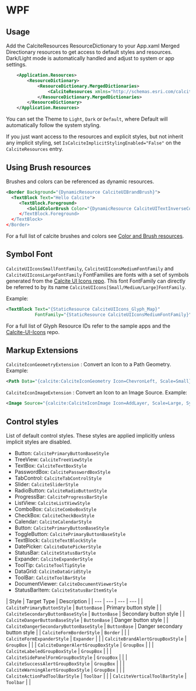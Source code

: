 # WPF

## Usage<a name="usage" />

Add the CalciteResources ResourceDictionary to your App.xaml Merged Directionary resources to get access
to default styles and resources. Dark/Light mode is automatically handled and adjust to system or app settings.

```xml
    <Application.Resources>
        <ResourceDictionary>
            <ResourceDictionary.MergedDictionaries>
                <CalciteResources xmlns="http://schemas.esri.com/calcite/2024" Theme="Light" />
            </ResourceDictionary.MergedDictionaries>
        </ResourceDictionary>
    </Application.Resources>
```

You can set the Theme to `Light`, `Dark` or `Default`, where Default will automatically follow the system styling.

If you just want access to the resources and explicit styles, but not inherit any implicit styling, set `IsCalciteImplicitStylingEnabled="False"` on the `CalciteResources` entry.

## Using Brush resources

Brushes and colors can be referenced as dynamic resources.

```xml
<Border Background="{DynamicResource CalciteUIBrandBrush}">
  <TextBlock Text="Hello Calcite">
     <TextBlock.Foreground>
        <SolidColorBrush Color="{DynamicResource CalciteUITextInverseColor} />
     </TextBlock.Foreground>
  </TextBlock>
</Border>
```

For a full list of calcite brushes and colors see [Color and Brush resources](brushes.md).

## Symbol Font
`CalciteUIIconsSmallFontFamily`, `CalciteUIIconsMediumFontFamily` and `CalciteUIIconsLargeFontFamily` FontFamilies are fonts with a set of symbols generated from the [Calcite UI Icons repo](https://github.com/Esri/calcite-ui-icons).
This font FontFamily can directly be referred to by its name `CalciteUIIcons[Small/Medium/Large]FontFamily`.

Example:
```xml
<TextBlock Text="{StaticResource CalciteUIIcons_Glyph_Map}" 
           FontFamily="{StaticResource CalciteUIIconsMediumFontFamily}" />
```

For a full list of Glyph Resource IDs refer to the sample apps and the [Calcite-UI-Icons](https://github.com/Esri/calcite-ui-icons) repo.

## Markup Extensions

`CalciteIconGeometryExtension` : Convert an Icon to a Path Geometry. Example:

```xml
<Path Data="{calcite:CalciteIconGeometry Icon=ChevronLeft, Scale=Small}" Fill="Green" Width="32" Height="32" Stretch="Uniform" />
```

`CalciteIconImageExtension` : Convert an Icon to an Image Source. Example:
```xml
<Image Source="{calcite:CalciteIconImage Icon=AddLayer, Scale=Large, SymbolSize=32, Brush=Blue}" Width="32" Height="32" />
```

## Control styles

List of default control styles. These styles are applied implicitly unless implicit styles are disabled.

- Button: `CalcitePrimaryButtonBaseStyle` 
- TreeView: `CalciteTreeViewStyle`
- TextBox: `CalciteTextBoxStyle`
- PasswordBox: `CalcitePasswordBoxStyle`
- TabControl: `CalciteTabControlStyle`
- Slider: `CalciteSliderStyle`
- RadioButton: `CalciteRadioButtonStyle`
- ProgressBar: `CalciteProgressBarStyle`
- ListView: `CalciteListViewStyle`
- ComboBox: `CalciteComboBoxStyle`
- CheckBox: `CalciteCheckBoxStyle`
- Calendar: `CalciteCalendarStyle`
- Button: `CalcitePrimaryButtonBaseStyle`
- ToggleButton: `CalcitePrimaryButtonBaseStyle`
- TextBlock: `CalciteTextBlockStyle`
- DatePicker: `CalciteDatePickerStyle`
- StatusBar: `CalciteStatusBarStyle`
- Expander: `CalciteExpanderStyle`
- ToolTip: `CalciteToolTipStyle`
- DataGrid: `CalciteDataGridStyle`
- ToolBar: `CalciteToolBarStyle`
- DocumentViewer: `CalciteDocumentViewerStyle`
- StatusBarItem: `CalciteStatusBarItemStyle`

| Style | Target Type | Description |
| --- | --- | --- | --- |
| `CalcitePrimaryButtonStyle` | `ButtonBase` | Primary button style |
| `CalciteSecondaryButtonBaseStyle` | `ButtonBase` | Secondary button style |
| `CalciteDangerButtonBaseStyle` | `ButtonBase` | Danger button style |
| `CalciteDangerSecondaryButtonBaseStyle` | `ButtonBase` | Danger secondary button style |
| `CalciteFormBorderStyle` | `Border` |   |
| `CalciteFormExpanderStyle` | `Expander` |   |
| `CalciteBrandAlertGroupBoxStyle` | `GroupBox` |   |
| `CalciteDangerAlertGroupBoxStyle` | `GroupBox` |   |
| `CalciteLabeledGroupBoxStyle` | `GroupBox` |   |
| `CalciteSidePanelFormGroupBoxStyle` | `GroupBox` |   |
| `CalciteSuccessAlertGroupBoxStyle` | `GroupBox` |   |
| `CalciteWarningAlertGroupBoxStyle` | `GroupBox` |   |
| `CalciteActionPadToolBarStyle` | `Toolbar` |   |
| `CalciteVerticalToolBarStyle` | `Toolbar` |   |